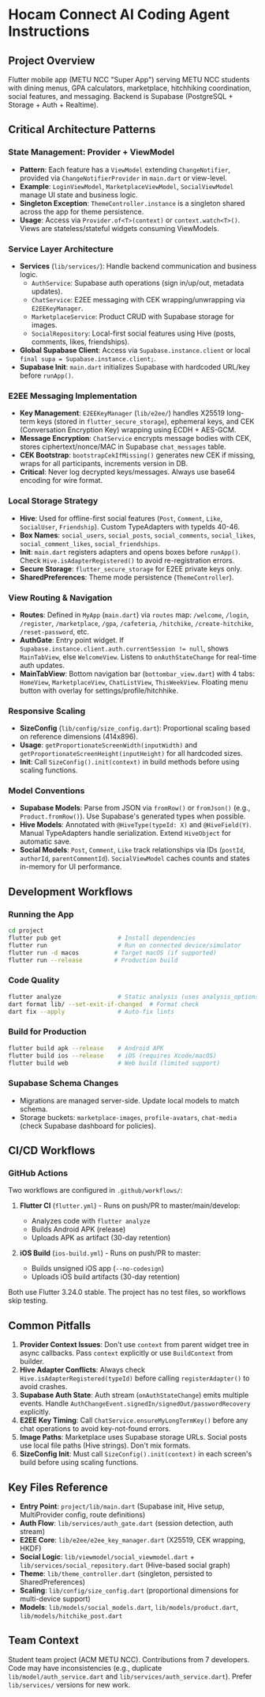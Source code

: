 # Hocam Connect AI Coding Agent Instructions

## Project Overview
Flutter mobile app (METU NCC "Super App") serving METU NCC students with dining menus, GPA calculators, marketplace, hitchhiking coordination, social features, and messaging. Backend is Supabase (PostgreSQL + Storage + Auth + Realtime).

## Critical Architecture Patterns

### State Management: Provider + ViewModel
- **Pattern**: Each feature has a `ViewModel` extending `ChangeNotifier`, provided via `ChangeNotifierProvider` in `main.dart` or view-level.
- **Example**: `LoginViewModel`, `MarketplaceViewModel`, `SocialViewModel` manage UI state and business logic.
- **Singleton Exception**: `ThemeController.instance` is a singleton shared across the app for theme persistence.
- **Usage**: Access via `Provider.of<T>(context)` or `context.watch<T>()`. Views are stateless/stateful widgets consuming ViewModels.

### Service Layer Architecture
- **Services** (`lib/services/`): Handle backend communication and business logic.
  - `AuthService`: Supabase auth operations (sign in/up/out, metadata updates).
  - `ChatService`: E2EE messaging with CEK wrapping/unwrapping via `E2EEKeyManager`.
  - `MarketplaceService`: Product CRUD with Supabase storage for images.
  - `SocialRepository`: Local-first social features using Hive (posts, comments, likes, friendships).
- **Global Supabase Client**: Access via `Supabase.instance.client` or local `final supa = Supabase.instance.client;`.
- **Supabase Init**: `main.dart` initializes Supabase with hardcoded URL/key before `runApp()`.

### E2EE Messaging Implementation
- **Key Management**: `E2EEKeyManager` (`lib/e2ee/`) handles X25519 long-term keys (stored in `flutter_secure_storage`), ephemeral keys, and CEK (Conversation Encryption Key) wrapping using ECDH + AES-GCM.
- **Message Encryption**: `ChatService` encrypts message bodies with CEK, stores ciphertext/nonce/MAC in Supabase `chat_messages` table.
- **CEK Bootstrap**: `bootstrapCekIfMissing()` generates new CEK if missing, wraps for all participants, increments version in DB.
- **Critical**: Never log decrypted keys/messages. Always use base64 encoding for wire format.

### Local Storage Strategy
- **Hive**: Used for offline-first social features (`Post`, `Comment`, `Like`, `SocialUser`, `Friendship`). Custom TypeAdapters with typeIds 40-46.
- **Box Names**: `social_users`, `social_posts`, `social_comments`, `social_likes`, `social_comment_likes`, `social_friendships`.
- **Init**: `main.dart` registers adapters and opens boxes before `runApp()`. Check `Hive.isAdapterRegistered()` to avoid re-registration errors.
- **Secure Storage**: `flutter_secure_storage` for E2EE private keys only.
- **SharedPreferences**: Theme mode persistence (`ThemeController`).

### View Routing & Navigation
- **Routes**: Defined in `MyApp` (`main.dart`) via `routes` map: `/welcome`, `/login`, `/register`, `/marketplace`, `/gpa`, `/cafeteria`, `/hitchike`, `/create-hitchike`, `/reset-password`, etc.
- **AuthGate**: Entry point widget. If `Supabase.instance.client.auth.currentSession != null`, shows `MainTabView`, else `WelcomeView`. Listens to `onAuthStateChange` for real-time auth updates.
- **MainTabView**: Bottom navigation bar (`bottombar_view.dart`) with 4 tabs: `HomeView`, `MarketplaceView`, `ChatListView`, `ThisWeekView`. Floating menu button with overlay for settings/profile/hitchhike.

### Responsive Scaling
- **SizeConfig** (`lib/config/size_config.dart`): Proportional scaling based on reference dimensions (414x896).
- **Usage**: `getProportionateScreenWidth(inputWidth)` and `getProportionateScreenHeight(inputHeight)` for all hardcoded sizes.
- **Init**: Call `SizeConfig().init(context)` in build methods before using scaling functions.

### Model Conventions
- **Supabase Models**: Parse from JSON via `fromRow()` or `fromJson()` (e.g., `Product.fromRow()`). Use Supabase's generated types when possible.
- **Hive Models**: Annotated with `@HiveType(typeId: X)` and `@HiveField(Y)`. Manual TypeAdapters handle serialization. Extend `HiveObject` for automatic save.
- **Social Models**: `Post`, `Comment`, `Like` track relationships via IDs (`postId`, `authorId`, `parentCommentId`). `SocialViewModel` caches counts and states in-memory for UI performance.

## Development Workflows

### Running the App
```bash
cd project
flutter pub get                # Install dependencies
flutter run                    # Run on connected device/simulator
flutter run -d macos          # Target macOS (if supported)
flutter run --release         # Production build
```

### Code Quality
```bash
flutter analyze                # Static analysis (uses analysis_options.yaml)
dart format lib/ --set-exit-if-changed  # Format check
dart fix --apply               # Auto-fix lints
```

### Build for Production
```bash
flutter build apk --release    # Android APK
flutter build ios --release    # iOS (requires Xcode/macOS)
flutter build web              # Web build (limited support)
```

### Supabase Schema Changes
- Migrations are managed server-side. Update local models to match schema.
- Storage buckets: `marketplace-images`, `profile-avatars`, `chat-media` (check Supabase dashboard for policies).

## CI/CD Workflows

### GitHub Actions
Two workflows are configured in `.github/workflows/`:

1. **Flutter CI** (`flutter.yml`) - Runs on push/PR to master/main/develop:
   - Analyzes code with `flutter analyze`
   - Builds Android APK (release)
   - Uploads APK as artifact (30-day retention)

2. **iOS Build** (`ios-build.yml`) - Runs on push/PR to master:
   - Builds unsigned iOS app (`--no-codesign`)
   - Uploads iOS build artifacts (30-day retention)

Both use Flutter 3.24.0 stable. The project has no test files, so workflows skip testing.

## Common Pitfalls

1. **Provider Context Issues**: Don't use `context` from parent widget tree in async callbacks. Pass `context` explicitly or use `BuildContext` from builder.
2. **Hive Adapter Conflicts**: Always check `Hive.isAdapterRegistered(typeId)` before calling `registerAdapter()` to avoid crashes.
3. **Supabase Auth State**: Auth stream (`onAuthStateChange`) emits multiple events. Handle `AuthChangeEvent.signedIn/signedOut/passwordRecovery` explicitly.
4. **E2EE Key Timing**: Call `ChatService.ensureMyLongTermKey()` before any chat operations to avoid key-not-found errors.
5. **Image Paths**: Marketplace uses Supabase storage URLs. Social posts use local file paths (Hive strings). Don't mix formats.
6. **SizeConfig Init**: Must call `SizeConfig().init(context)` in each screen's build before using scaling functions.

## Key Files Reference
- **Entry Point**: `project/lib/main.dart` (Supabase init, Hive setup, MultiProvider config, route definitions)
- **Auth Flow**: `lib/services/auth_gate.dart` (session detection, auth stream)
- **E2EE Core**: `lib/e2ee/e2ee_key_manager.dart` (X25519, CEK wrapping, HKDF)
- **Social Logic**: `lib/viewmodel/social_viewmodel.dart` + `lib/services/social_repository.dart` (Hive-based social graph)
- **Theme**: `lib/theme_controller.dart` (singleton, persisted to SharedPreferences)
- **Scaling**: `lib/config/size_config.dart` (proportional dimensions for multi-device support)
- **Models**: `lib/models/social_models.dart`, `lib/models/product.dart`, `lib/models/hitchike_post.dart`

## Team Context
Student team project (ACM METU NCC). Contributions from 7 developers. Code may have inconsistencies (e.g., duplicate `lib/model/auth_service.dart` and `lib/services/auth_service.dart`). Prefer `lib/services/` versions for new work.
